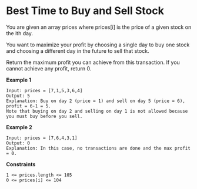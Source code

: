 # Best Time to Buy and Sell Stock
You are given an array prices where prices[i] is the price of a given stock on the ith day.

You want to maximize your profit by choosing a single day to buy one stock and choosing a different day in the future to sell that stock.

Return the maximum profit you can achieve from this transaction. If you cannot achieve any profit, return 0.

**Example 1**
```
Input: prices = [7,1,5,3,6,4]
Output: 5
Explanation: Buy on day 2 (price = 1) and sell on day 5 (price = 6), profit = 6-1 = 5.
Note that buying on day 2 and selling on day 1 is not allowed because you must buy before you sell.
```
**Example 2**
```
Input: prices = [7,6,4,3,1]
Output: 0
Explanation: In this case, no transactions are done and the max profit = 0.
```
**Constraints**
```
1 <= prices.length <= 105
0 <= prices[i] <= 104
```